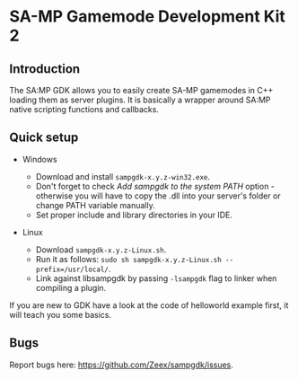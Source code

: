 SA-MP Gamemode Development Kit 2
================================

Introduction
------------

The SA:MP GDK allows you to easily create SA-MP gamemodes in C++ loading them as server plugins. 
It is basically a wrapper around SA:MP native scripting functions and callbacks. 

Quick setup
------------

*	Windows
	*	Download and install `sampgdk-x.y.z-win32.exe`. 
	*	Don't forget to check *Add sampgdk to the system PATH* option - otherwise you will have to 
		copy the .dll into your server's folder or change PATH variable manually.
	*	Set proper include and library directories in your IDE.

*	Linux
	*	Download `sampgdk-x.y.z-Linux.sh`.
	*	Run it as follows: `sudo sh sampgdk-x.y.z-Linux.sh --prefix=/usr/local/`.
	*	Link against libsampgdk by passing `-lsampgdk` flag to linker when compiling a plugin.

If you are new to GDK have a look at the code of helloworld example first, it will teach you some basics.

Bugs
----

Report bugs here: https://github.com/Zeex/sampgdk/issues.

